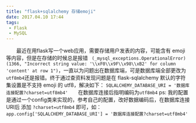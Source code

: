 ```yaml
---
title: "flask+sqlalchemy 存储emoji"
date: 2017.04.10 17:44
tags:
 - Flask
 - MySQL
---
```


  最近在用flask写一个web应用，需要存储用户发表的内容，可能含有 emoji 等内容，但是在存储的时候总是报错 ` (_mysql_exceptions.OperationalError) (1366, "Incorrect string value: '\\xF0\\x9F\\x98\\xB2' for column 'content' at row 1")`，一直以为问题出在数据库端，可是数据库端全部更改为 `utf8mb4`还是报错。终于通过查资料发现问题是在 flask-sqlalchemy 默认的字符集设置是不支持 emoji 的 utf8，解决如下：
`SQLALCHEMY_DATABASE_URI = '数据库连接配置?charset=utf8mb4'`　　在数据库连接后指明编码为`utf8mb4`
ps: 我的配置是通过一个config类来实现的，参考自己的配置，改好数据编码后，在数据库连接URI后 添加 `?charset=utf8mb4` 即可，如：
`app.config['SQLALCHEMY_DATABASE_URI'] = '数据库连接配置?charset=utf8mb4'`
